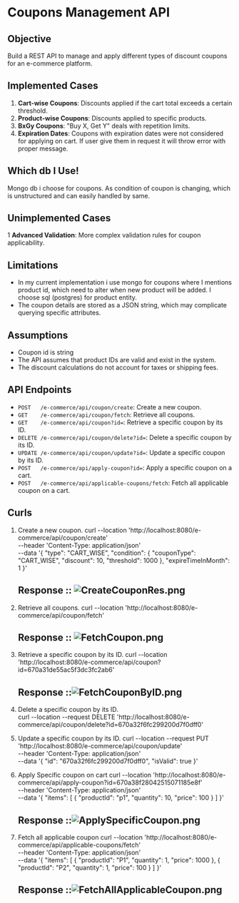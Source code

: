 # Coupons Management API

## Objective
Build a REST API to manage and apply different types of discount coupons for an e-commerce platform.

## Implemented Cases
1. **Cart-wise Coupons**: Discounts applied if the cart total exceeds a certain threshold.
2. **Product-wise Coupons**: Discounts applied to specific products.
3. **BxGy Coupons**: "Buy X, Get Y" deals with repetition limits.
4. **Expiration Dates**: Coupons with expiration dates were not considered for applying on cart. If user 
                         give them in request it will throw error with proper message.


## Which db I Use!
Mongo db i choose for coupons. As condition of coupon is changing, which is unstructured and can easily handled by same.



## Unimplemented Cases
1 **Advanced Validation**: More complex validation rules for coupon applicability.

## Limitations
- In my current implementation i use mongo for coupons where I mentions product id, which need to alter when 
  new product will be added. I choose sql (postgres) for product entity.
- The coupon details are stored as a JSON string, which may complicate querying specific attributes.

## Assumptions
- Coupon id is string
- The API assumes that product IDs are valid and exist in the system.
- The discount calculations do not account for taxes or shipping fees.

## API Endpoints
- `POST   /e-commerce/api/coupon/create`: Create a new coupon.
- `GET    /e-commerce/api/coupon/fetch`: Retrieve all coupons.
- `GET    /e-commerce/api/coupon?id=`: Retrieve a specific coupon by its ID.
- `DELETE /e-commerce/api/coupon/delete?id=`: Delete a specific coupon by its ID.  
- `UPDATE /e-commerce/api/coupon/update?id=`: Update a specific coupon by its ID.
- `POST   /e-commerce/api/apply-coupon?id=`: Apply a specific coupon on a cart.
- `POST   /e-commerce/api/applicable-coupons/fetch`: Fetch all applicable coupon on a cart.


## Curls
1. Create a new coupon.
   curl --location 'http://localhost:8080/e-commerce/api/coupon/create' \
   --header 'Content-Type: application/json' \
   --data '{
   "type": "CART_WISE",
   "condition": {
   "couponType": "CART_WISE",
   "discount": 10,
   "threshold": 1000
   },
   "expireTimeInMonth": 1
   }'
  
   ## Response :: ![CreateCouponRes.png](src/main/resources/responseImages/CreateCouponRes.png)
   

2. Retrieve all coupons.
   curl --location 'http://localhost:8080/e-commerce/api/coupon/fetch'

   ## Response :: ![FetchCoupon.png](src/main/resources/responseImages/FetchAllCoupon.png)


3. Retrieve a specific coupon by its ID.
   curl --location 'http://localhost:8080/e-commerce/api/coupon?id=670a31de55ac5f3dc3fc2ab6'

   ## Response ::![FetchCouponByID.png](src/main/resources/responseImages/FetchCouponByID.png)


4. Delete a specific coupon by its ID.  
   curl --location --request DELETE 'http://localhost:8080/e-commerce/api/coupon/delete?id=670a32f6fc299200d7f0dff0'



5. Update a specific coupon by its ID.
   curl --location --request PUT 'http://localhost:8080/e-commerce/api/coupon/update' \
   --header 'Content-Type: application/json' \
   --data '{
   "id": "670a32f6fc299200d7f0dff0",
   "isValid": true
   }'

6. Apply Specific coupon on cart
   curl --location 'http://localhost:8080/e-commerce/api/apply-coupon?id=670a38f28042515071185e8f' \
   --header 'Content-Type: application/json' \
   --data '{
   "items": [
   {
   "productId": "p1",
   "quantity": 10,
   "price": 100
   }
   ]
   }'

   ## Response ::![ApplySpecificCoupon.png](src/main/resources/responseImages/ApplySpecificCoupon.png)

7. Fetch all applicable coupon
   curl --location 'http://localhost:8080/e-commerce/api/applicable-coupons/fetch' \
   --header 'Content-Type: application/json' \
   --data '{
   "items": [
   {
   "productId": "P1",
   "quantity": 1,
   "price": 1000
   },
   {
   "productId": "P2",
   "quantity": 1,
   "price": 100
   }
   ]
   }'

   ## Response ::![FetchAllApplicableCoupon.png](src/main/resources/responseImages/FetchAllApplicableCoupon.png)